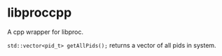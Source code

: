 # libproccpp
A cpp wrapper for libproc.

`std::vector<pid_t> getAllPids();` returns a vector of all pids in system.
